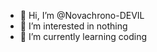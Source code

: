 - 👋 Hi, I’m @Novachrono-DEVIL
- 👀 I’m interested in nothing
- 🌱 I’m currently learning coding
  

<!---
Novachrono-DEVIL/Novachrono-DEVIL is a ✨ special ✨ repository because its `README.md` (this file) appears on your GitHub profile.
You can click the Preview link to take a look at your changes.
--->
